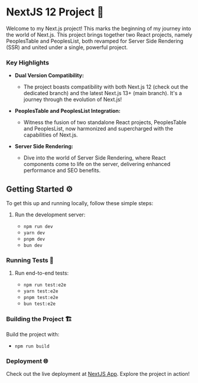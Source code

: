 # NextJS 12 Project 🚀

Welcome to my Next.js project! This marks the beginning of my journey into the world of Next.js. This project brings together two React projects, namely PeoplesTable and PeoplesList, both revamped for Server Side Rendering (SSR) and united under a single, powerful project.

### Key Highlights

- **Dual Version Compatibility:**
  - The project boasts compatibility with both Next.js 12 (check out the dedicated branch) and the latest Next.js 13+ (main branch). It's a journey through the evolution of Next.js!

- **PeoplesTable and PeoplesList Integration:**
  - Witness the fusion of two standalone React projects, PeoplesTable and PeoplesList, now harmonized and supercharged with the capabilities of Next.js.

- **Server Side Rendering:**
  - Dive into the world of Server Side Rendering, where React components come to life on the server, delivering enhanced performance and SEO benefits.

## Getting Started ⚙️

To get this up and running locally, follow these simple steps:

1. Run the development server:

    - `npm run dev`
    - `yarn dev`
    - `pnpm dev`
    - `bun dev`

### Running Tests 🧪

1. Run end-to-end tests:

    - `npm run test:e2e`
    - `yarn test:e2e`
    - `pnpm test:e2e`
    - `bun test:e2e`

### Building the Project 🏗️

Build the project with:

- `npm run build`

### Deployment 🌐

Check out the live deployment at [NextJS App](https://nextjs-app-chi-henna.vercel.app/). Explore the project in action!
